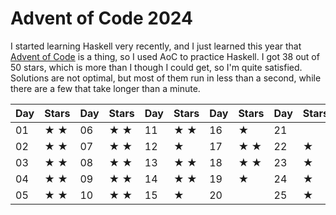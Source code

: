 # Advent of Code 2024
I started learning Haskell very recently, and I just learned this year that [Advent of Code](https://adventofcode.com 'Advent of Code website') is a thing, so I used AoC to practice Haskell. I got 38 out of 50 stars, which is more than I though I could get, so I'm quite satisfied. Solutions are not optimal, but most of them run in less than a second, while there are a few that take longer than a minute.

|Day|Stars|Day|Stars|Day|Stars|Day|Stars|Day|Stars|
|---|-----|---|-----|---|-----|---|-----|---|-----|
|01 |★ ★  |06 |★ ★  |11 |★ ★  |16 |★    |21 |     |
|02 |★ ★  |07 |★ ★  |12 |★    |17 |★ ★  |22 |★    |
|03 |★ ★  |08 |★ ★  |13 |★ ★  |18 |★ ★  |23 |★    |
|04 |★ ★  |09 |★ ★  |14 |★ ★  |19 |★    |24 |★    |
|05 |★ ★  |10 |★ ★  |15 |★    |20 |     |25 |★    |

